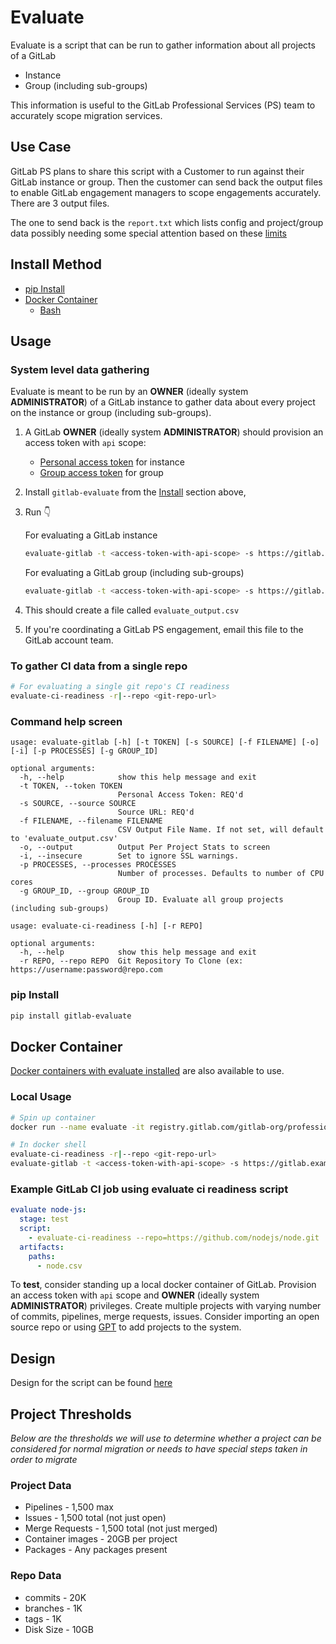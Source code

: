 # Evaluate

Evaluate is a script that can be run to gather information about all projects of a GitLab

- Instance
- Group (including sub-groups)

This information is useful to the GitLab Professional Services (PS) team to accurately scope migration services.

## Use Case

GitLab PS plans to share this script with a Customer to run against their GitLab instance or group. Then the customer can send back the output files to enable GitLab engagement managers to scope engagements accurately. There are 3 output files.

The one to send back is the `report.txt` which lists config and project/group data possibly needing some special attention based on these [limits](#project-thresholds)

## Install Method

- [pip Install](#pip-install)
- [Docker Container](#docker-container)
  - [Bash](#local-usage)

## Usage

### System level data gathering

Evaluate is meant to be run by an **OWNER** (ideally system **ADMINISTRATOR**) of a GitLab instance to gather data about every project on the instance or group (including sub-groups).

1. A GitLab **OWNER** (ideally system **ADMINISTRATOR**) should provision an access token with `api` scope:
   - [Personal access token](https://docs.gitlab.com/ee/user/profile/personal_access_tokens.html#create-a-personal-access-token) for instance
   - [Group access token](https://docs.gitlab.com/ee/user/group/settings/group_access_tokens.html#create-a-group-access-token-using-ui) for group
2. Install `gitlab-evaluate` from the [Install](#install) section above,
3. Run :point_down:

    For evaluating a GitLab instance

    ```bash
    evaluate-gitlab -t <access-token-with-api-scope> -s https://gitlab.example.com
    ```

    For evaluating a GitLab group (including sub-groups)

    ```bash
    evaluate-gitlab -t <access-token-with-api-scope> -s https://gitlab.example.com -g 42
    ```

4. This should create a file called `evaluate_output.csv`
5. If you're coordinating a GitLab PS engagement, email this file to the GitLab account team.

### To gather CI data from a single repo

```bash
# For evaluating a single git repo's CI readiness
evaluate-ci-readiness -r|--repo <git-repo-url>
```

### Command help screen

```text
usage: evaluate-gitlab [-h] [-t TOKEN] [-s SOURCE] [-f FILENAME] [-o] [-i] [-p PROCESSES] [-g GROUP_ID]

optional arguments:
  -h, --help            show this help message and exit
  -t TOKEN, --token TOKEN
                        Personal Access Token: REQ'd
  -s SOURCE, --source SOURCE
                        Source URL: REQ'd
  -f FILENAME, --filename FILENAME
                        CSV Output File Name. If not set, will default to 'evaluate_output.csv'
  -o, --output          Output Per Project Stats to screen
  -i, --insecure        Set to ignore SSL warnings.
  -p PROCESSES, --processes PROCESSES
                        Number of processes. Defaults to number of CPU cores
  -g GROUP_ID, --group GROUP_ID
                        Group ID. Evaluate all group projects (including sub-groups)
```

```text
usage: evaluate-ci-readiness [-h] [-r REPO]

optional arguments:
  -h, --help            show this help message and exit
  -r REPO, --repo REPO  Git Repository To Clone (ex: https://username:password@repo.com
```

### pip Install

```bash
pip install gitlab-evaluate
```

## Docker Container

[Docker containers with evaluate installed](https://gitlab.com/gitlab-org/professional-services-automation/tools/utilities/evaluate/container_registry) are also available to use.

### Local Usage

```bash
# Spin up container
docker run --name evaluate -it registry.gitlab.com/gitlab-org/professional-services-automation/tools/utilities/evaluate:latest /bin/bash

# In docker shell
evaluate-ci-readiness -r|--repo <git-repo-url>
evaluate-gitlab -t <access-token-with-api-scope> -s https://gitlab.example.com
```

### Example GitLab CI job using evaluate ci readiness script

```yaml
evaluate node-js:
  stage: test
  script:
    - evaluate-ci-readiness --repo=https://github.com/nodejs/node.git
  artifacts:
    paths:
      - node.csv
```

To **test**, consider standing up a local docker container of GitLab. Provision an access token with `api` scope and **OWNER** (ideally system **ADMINISTRATOR**) privileges. Create multiple projects with varying number of commits, pipelines, merge requests, issues. Consider importing an open source repo or using [GPT](https://gitlab.com/gitlab-org/quality/performance) to add projects to the system.

## Design

Design for the script can be found [here](https://gitlab.com/gitlab-com/customer-success/professional-services-group/ps-leadership-team/ps-practice-management/-/issues/83)

## Project Thresholds

_Below are the thresholds we will use to determine whether a project can be considered for normal migration or needs to have special steps taken in order to migrate_

### Project Data

- Pipelines - 1,500 max
- Issues - 1,500 total (not just open)
- Merge Requests - 1,500 total (not just merged)
- Container images - 20GB per project
- Packages - Any packages present

### Repo Data

- commits - 20K
- branches - 1K
- tags - 1K
- Disk Size - 10GB
